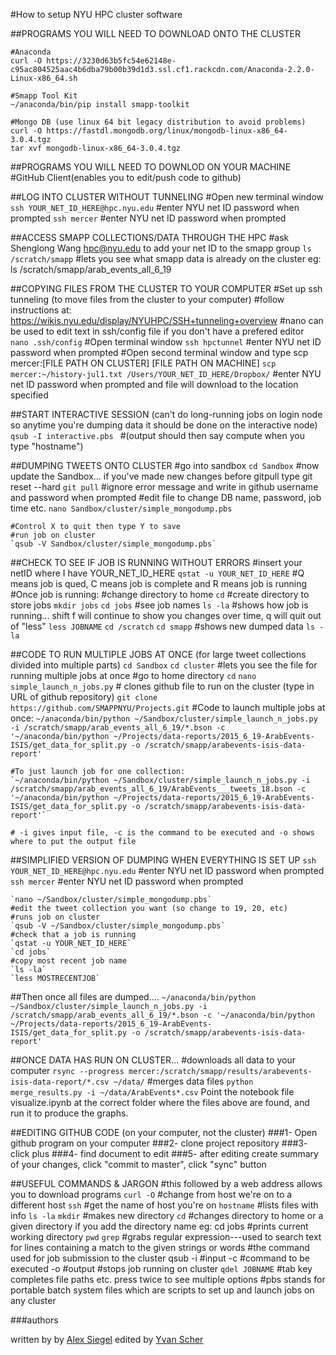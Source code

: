 #How to setup NYU HPC cluster software

##PROGRAMS YOU WILL NEED TO DOWNLOAD ONTO THE CLUSTER 

	#Anaconda 
	curl -O https://3230d63b5fc54e62148e-c95ac804525aac4b6dba79b00b39d1d3.ssl.cf1.rackcdn.com/Anaconda-2.2.0-Linux-x86_64.sh

	#Smapp Tool Kit
	~/anaconda/bin/pip install smapp-toolkit

	#Mongo DB (use linux 64 bit legacy distribution to avoid problems)
	curl -O https://fastdl.mongodb.org/linux/mongodb-linux-x86_64-3.0.4.tgz
	tar xvf mongodb-linux-x86_64-3.0.4.tgz 
 

##PROGRAMS YOU WILL NEED TO DOWNLOD ON YOUR MACHINE
	#GitHub Client(enables you to edit/push code to github) 

##LOG INTO CLUSTER WITHOUT TUNNELING 
	#Open new terminal window
	`ssh YOUR_NET_ID_HERE@hpc.nyu.edu` 
    #enter NYU net ID password when prompted
    `ssh mercer`
    #enter NYU net ID password when prompted 

##ACCESS SMAPP COLLECTIONS/DATA THROUGH THE HPC
	#ask Shenglong Wang <hpc@nyu.edu> to add your net ID to the smapp group
	`ls /scratch/smapp` 
	#lets you see what smapp data is already on the cluster eg: ls /scratch/smapp/arab_events_all_6_19 

##COPYING FILES FROM THE CLUSTER TO YOUR COMPUTER 
	#Set up ssh tunneling (to move files from the cluster to your computer)
	#follow instructions at: https://wikis.nyu.edu/display/NYUHPC/SSH+tunneling+overview 
	#nano can be used to edit text in ssh/config file if you don't have a prefered editor  
	`nano .ssh/config` 
	#Open terminal window
	`ssh hpctunnel`
	#enter NYU net ID password when prompted
	#Open second terminal window and type scp mercer:[FILE PATH ON CLUSTER] [FILE PATH ON MACHINE]
	`scp mercer:~/history-jul1.txt /Users/YOUR_NET_ID_HERE/Dropbox/`
	#enter NYU net ID password when prompted and file will download to the location specified 

##START INTERACTIVE SESSION (can't do long-running jobs on login node so anytime you're dumping data it should be done on the interactive node) 
	`qsub -I interactive.pbs `
	#(output should then say compute when you type "hostname")

##DUMPING TWEETS ONTO CLUSTER
	#go into sandbox
    `cd Sandbox`
    #now update the Sandbox... if you've made new changes before gitpull type git reset --hard
    `git pull` 
    #ignore error message and write in github username and password when prompted
    #edit file to change DB name, password, job time etc. 
	`nano Sandbox/cluster/simple_mongodump.pbs` 

	#Control X to quit then type Y to save 
	#run job on cluster 
    `qsub -V Sandbox/cluster/simple_mongodump.pbs` 


##CHECK TO SEE IF JOB IS RUNNING WITHOUT ERRORS
	#insert your netID where I have YOUR_NET_ID_HERE
    `qstat -u YOUR_NET_ID_HERE`
	#Q means job is qued, C means job is complete and R means job is running
	#Once job is running: 
	#change directory to home
	`cd` 
	#create directory to store jobs
	`mkdir jobs` 
	`cd jobs`
	#see job names
	`ls -la`
	#shows how job is running... shift f will continue to show you changes over time, q will quit out of "less"
	`less JOBNAME` 
	`cd /scratch`
	`cd smapp`
	#shows new dumped data
	`ls -la` 


##CODE TO RUN MULTIPLE JOBS AT ONCE (for large tweet collections divided into multiple parts)
	`cd Sandbox`
	`cd cluster`
	#lets you see the file for running multiple jobs at once 
	#go to home directory
	`cd` 
	`nano simple_launch_n_jobs.py`
	# clones github file to run on the cluster (type in URL of github repository)
	`git clone https://github.com/SMAPPNYU/Projects.git`
	#Code to launch multiple jobs at once: 
	`~/anaconda/bin/python ~/Sandbox/cluster/simple_launch_n_jobs.py -i /scratch/smapp/arab_events_all_6_19/*.bson -c '~/anaconda/bin/python ~/Projects/data-reports/2015_6_19-ArabEvents-ISIS/get_data_for_split.py -o /scratch/smapp/arabevents-isis-data-report'`

 	#To just launch job for one collection: 
    `~/anaconda/bin/python ~/Sandbox/cluster/simple_launch_n_jobs.py -i /scratch/smapp/arab_events_all_6_19/ArabEvents___tweets_18.bson -c '~/anaconda/bin/python ~/Projects/data-reports/2015_6_19-ArabEvents-ISIS/get_data_for_split.py -o /scratch/smapp/arabevents-isis-data-report'`

    # -i gives input file, -c is the command to be executed and -o shows where to put the output file 

##SIMPLIFIED VERSION OF DUMPING WHEN EVERYTHING IS SET UP
	`ssh YOUR_NET_ID_HERE@hpc.nyu.edu` 
	    #enter NYU net ID password when prompted
	`ssh mercer`
	    #enter NYU net ID password when prompted 

	`nano ~/Sandbox/cluster/simple_mongodump.pbs`
	#edit the tweet collection you want (so change to 19, 20, etc)
	#runs job on cluster
	`qsub -V ~/Sandbox/cluster/simple_mongodump.pbs` 
	#check that a job is running
	`qstat -u YOUR_NET_ID_HERE` 
	`cd jobs`
	#copy most recent job name
	`ls -la` 
	`less MOSTRECENTJOB`

##Then once all files are dumped....
	`~/anaconda/bin/python ~/Sandbox/cluster/simple_launch_n_jobs.py -i /scratch/smapp/arab_events_all_6_19/*.bson -c '~/anaconda/bin/python ~/Projects/data-reports/2015_6_19-ArabEvents-ISIS/get_data_for_split.py -o /scratch/smapp/arabevents-isis-data-report'`

##ONCE DATA HAS RUN ON CLUSTER...
	#downloads all data to your computer
	`rsync --progress mercer:/scratch/smapp/results/arabevents-isis-data-report/*.csv ~/data/`
	#merges data files 
	`python merge_results.py -i ~/data/ArabEvents*.csv` 
	Point the notebook file visualize.ipynb at the correct folder where the files above are found, and run it to produce the graphs.

##EDITING GITHUB CODE (on your computer, not the cluster)
###1- Open github program on your computer
###2- clone project repository
###3- click plus
###4- find document to edit
###5- after editing create summary of your changes, click "commit to master", click "sync" button 

##USEFUL COMMANDS & JARGON
	#this followed by a web address allows you to download programs
	`curl -O`
	#change from host we're on to a different host
	`ssh` 
	#get the name of host you're on
	`hostname` 
	#lists files with info 
	`ls -la` 
	`mkdir` #makes new directory
	`cd` #changes directory to home or a given directory if you add the directory name eg: cd jobs 
	#prints current working directory 
	`pwd`
	`grep` #grabs regular expression---used to search text for lines containing a match to the given strings or words
	#the command used for job submission to the cluster
	qsub 
	-i #input
	-c #command to be executed
	-o #output
	#stops job running on cluster 
	`qdel JOBNAME` 
	#tab key completes file paths etc. press twice to see multiple options 
	#pbs stands for portable batch system files which are scripts to set up and launch jobs on any cluster

###authors

written by by <a href="https://github.com/YOUR_NET_ID_HERE">Alex Siegel</a>
edited by <a href="https://github.com/yvan">Yvan Scher</a>
